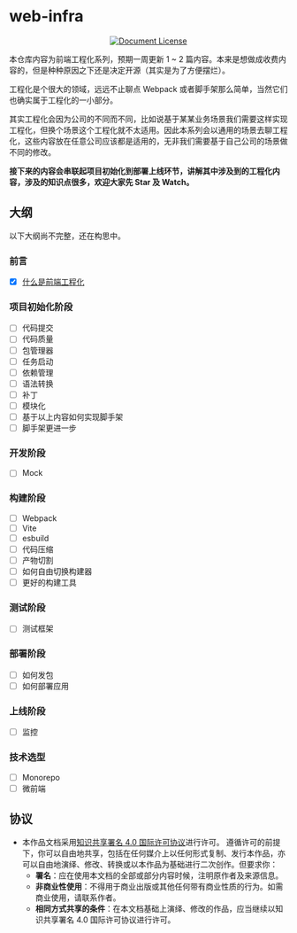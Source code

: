 # web-infra

<GitHubWrapper>

<p align="center" class="print-break">
	<GithubInfos />
    <a href="https://creativecommons.org/licenses/by/4.0/" target="_blank" style="display:inline-block"><img src="https://raw.githubusercontent.com/fenixsoft/awesome-fenix/master/.vuepress/public/images/DocLicense-CC-red.svg" alt="Document License"></a>
	<PublishInfos />
</p>
</GitHubWrapper>

本仓库内容为前端工程化系列，预期一周更新 1 ~ 2 篇内容。本来是想做成收费内容的，但是种种原因之下还是决定开源（其实是为了方便摆烂）。

工程化是个很大的领域，远远不止聊点 Webpack 或者脚手架那么简单，当然它们也确实属于工程化的一小部分。

其实工程化会因为公司的不同而不同，比如说基于某某业务场景我们需要这样实现工程化，但换个场景这个工程化就不太适用。因此本系列会以通用的场景去聊工程化，这些内容放在任意公司应该都是适用的，无非我们需要基于自己公司的场景做不同的修改。

**接下来的内容会串联起项目初始化到部署上线环节，讲解其中涉及到的工程化内容，涉及的知识点很多，欢迎大家先 Star 及 Watch。**

## 大纲

以下大纲尚不完整，还在构思中。

### 前言

- [x] [什么是前端工程化](前言/什么是前端工程化.md)

### 项目初始化阶段

- [ ] 代码提交
- [ ] 代码质量
- [ ] 包管理器
- [ ] 任务启动
- [ ] 依赖管理
- [ ] 语法转换
- [ ] 补丁
- [ ] 模块化
- [ ] 基于以上内容如何实现脚手架
- [ ] 脚手架更进一步

### 开发阶段

- [ ] Mock

### 构建阶段

- [ ] Webpack
- [ ] Vite
- [ ] esbuild
- [ ] 代码压缩
- [ ] 产物切割
- [ ] 如何自由切换构建器
- [ ] 更好的构建工具

### 测试阶段

- [ ] 测试框架

### 部署阶段

- [ ] 如何发包
- [ ] 如何部署应用

### 上线阶段

- [ ] 监控

### 技术选型

- [ ] Monorepo
- [ ] 微前端

## 协议

- 本作品文档采用[知识共享署名 4.0 国际许可协议](http://creativecommons.org/licenses/by/4.0/)进行许可。 遵循许可的前提下，你可以自由地共享，包括在任何媒介上以任何形式复制、发行本作品，亦可以自由地演绎、修改、转换或以本作品为基础进行二次创作。但要求你：
  - **署名**：应在使用本文档的全部或部分内容时候，注明原作者及来源信息。
  - **非商业性使用**：不得用于商业出版或其他任何带有商业性质的行为。如需商业使用，请联系作者。
  - **相同方式共享的条件**：在本文档基础上演绎、修改的作品，应当继续以知识共享署名 4.0 国际许可协议进行许可。
